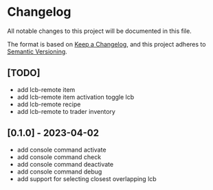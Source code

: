 # Changelog

All notable changes to this project will be documented in this file.

The format is based on [Keep a Changelog](https://keepachangelog.com/en/1.0.0/),
and this project adheres to [Semantic Versioning](https://semver.org/spec/v2.0.0.html).

## [TODO]

- add lcb-remote item
- add lcb-remote item activation toggle lcb
- add lcb-remote recipe
- add lcb-remote to trader inventory

## [0.1.0] - 2023-04-02

- add console command activate
- add console command check
- add console command deactivate
- add console command debug
- add support for selecting closest overlapping lcb
